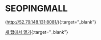 # SEOPINGMALL

(http://52.79.148.131:8081/){:target="_blank"}


[새 탭에서 열기](https://www.google.com/){:target="_blank"}
